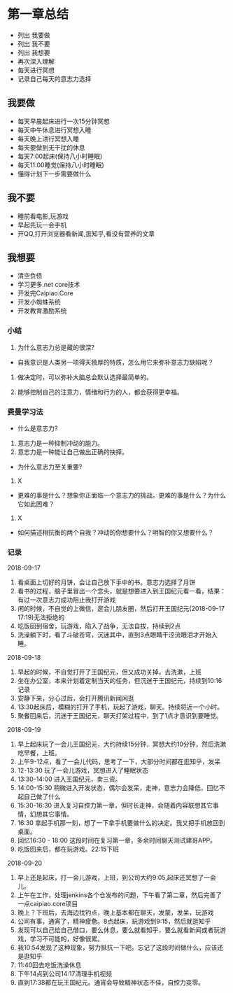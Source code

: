 # 第一章总结

* 列出 我要做
* 列出 我不要
* 列出 我想要
* 再次深入理解
* 每天进行冥想
* 记录自己每天的意志力选择

## 我要做

* 每天早晨起床进行一次15分钟冥想
* 每天中午休息进行冥想入睡
* 每天晚上进行冥想入睡
* 每天要做到无干扰的休息
* 每天7:00起床(保持八小时睡眠)
* 每天11:00睡觉(保持八小时睡眠)
* 懂得计划下一步需要做什么
  
## 我不要

* 睡前看电影,玩游戏
* 早起先玩一会手机
* 开QQ,打开浏览器看新闻,逛知乎,看没有营养的文章

## 我想要

* 清空负债
* 学习更多.net core技术
* 开发完Caipiao.Core
* 开发小蜘蛛系统
* 开发教育激励系统

### 小结

1. 为什么意志力总是藏的很深?

* 自我意识是人类另一项得天独厚的特质，怎么用它来弥补意志力缺陷呢？
1. 做决定时，可以弥补大脑总会默认选择最简单的。

1. 能够控制自己的注意力，情绪和行为的人，都会获得更幸福。

### 费曼学习法

* 什么是意志力?
1. 意志力是一种抑制冲动的能力。
2. 意志力是一种能让自己做出正确的抉择。

* 为什么意志力至关重要?
1. X

* 更难的事是什么？想象你正面临一个意志力的挑战。更难的事是什么？为什么它如此困难？
1. X

* 如何描述相抗衡的两个自我？冲动的你想要什么？明智的你又想要什么？

### 记录

2018-09-17

1. 看桌面上切好的月饼，会让自己放下手中的书。意志力选择了月饼
2. 看书的过程，脑子里冒出一个念头，就是想要进入到王国纪元看一看，结果：有过一次意志力成功阻止我打开游戏
3. 闲的时候，不自觉的上微信，逛会儿朋友圈，然后打开王国纪元(2018-09-17 17:19)无法拒绝的
4. 吃饭回到宿舍，玩游戏，陷入了战争，无法自拔，持续到2点
5. 洗澡躺下时，看了斗破苍穹，沉迷其中，直到3点眼睛干涩流眼泪才开始入睡。

2018-09-18

1. 早起的时候，不自觉打开了王国纪元，但又成功关掉。去洗漱，上班
2. 坐在办公室，本来计划着定制当天的任务，但沉迷于王国纪元，持续到10:16记录
3. 安静下来，分心过后，会打开腾讯新闻闲逛
4. 13:30起床后，模糊的打开了手机，玩起了游戏，聊天。持续将近一个小时。
5. 聚餐回来后，沉迷于王国纪元，聊天打架过程中，到了1点才意识到要睡觉。

2018-09-19

1. 早上起床玩了一会儿王国纪元，大约持续15分钟，冥想大约10分钟，然后洗漱吃早餐，上班。
2. 上午9-12点，看了一会儿代码，思考了一下，大部分时间都在逛知乎，发呆
3. 12-13:30 玩了一会儿游戏，冥想进入了睡眠状态
4. 13:30-14:00 进入王国纪元，卖三资。
5. 14:00-15:30 稍微进入开发状态，偶尔会发呆，走神，意志力会降低，回忆不起自己做了什么
6. 15:30-16:30 进入复习自控力第一章，但时长走神，会随着内容联想其它事情，幻想其它事情。
7. 16:30 拿起手机那一刻，想了一下拿手机要做什么的决定。我又把手机放回到桌面。
8. 回忆16:30 - 18:00 这段时间在复习第一章，多余时间聊天测试建哥APP。
9. 吃饭回来后，都在玩游戏。22:15下班

2018-09-20

1. 早上还是起床，打一会儿游戏，上班，到公司大约9:05,起床还冥想了一会儿。
2. 上午在工作，处理jenkins各个仓发布的问题，下午看了第二章，然后完善了一点caipiao.core项目
3. 晚上？下班后，去海边找钓点，晚上基本都在聊天，发蒙，发呆，玩游戏
4. 公司有事，通宵了，精神疲惫。8点起床，玩游戏到9:15，然后就逛知乎
5. 发现可以自己给自己借口，要么休息，要么就看知乎，要么就看新闻或者玩游戏，学习不可能的，好像很累。
6. 我10:54发现了这种现象，努力抵抗一下吧。忘记了这段时间做什么，应该还是逛知乎
7. 11:40回去吃饭洗澡休息
8. 下午14点到公司14:17清理手机视频
9. 直到17:38都在玩王国纪元。通宵会导致精神状态不佳，自控力变零。